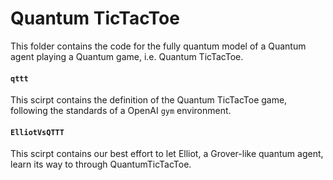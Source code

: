 # Quantum TicTacToe

This folder contains the code for the fully quantum model of a Quantum agent playing a Quantum game, i.e. Quantum TicTacToe. 

#### `qttt`
This scirpt contains the definition of the Quantum TicTacToe game, following the standards of a OpenAI `gym` environment. 

#### `ElliotVsQTTT`
This scirpt contains our best effort to let Elliot, a Grover-like quantum agent, learn its way to through QuantumTicTacToe.
